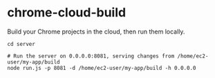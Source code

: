 # chrome-cloud-build
Build your Chrome projects in the cloud, then run them locally.

```
cd server

# Run the server on 0.0.0.0:8081, serving changes from /home/ec2-user/my-app/build
node run.js -p 8081 -d /home/ec2-user/my-app/build -h 0.0.0.0
```